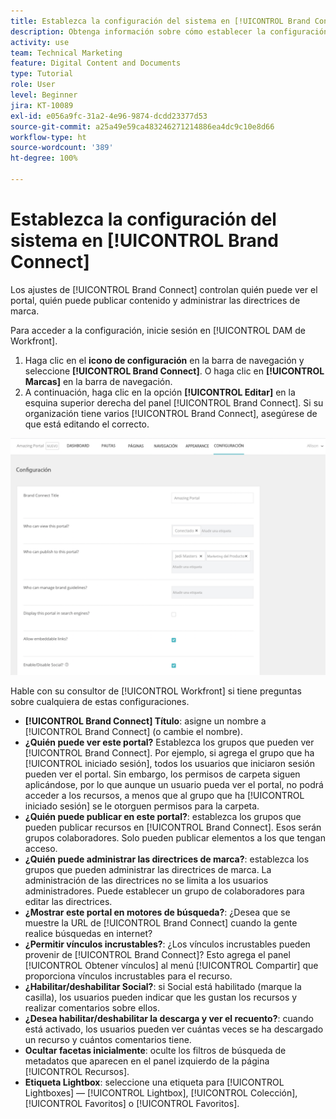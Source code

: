 ```yaml
---
title: Establezca la configuración del sistema en [!UICONTROL Brand Connect]
description: Obtenga información sobre cómo establecer la configuración del sistema en [!UICONTROL Brand Connect] de [!UICONTROL DAM de Workfront].
activity: use
team: Technical Marketing
feature: Digital Content and Documents
type: Tutorial
role: User
level: Beginner
jira: KT-10089
exl-id: e056a9fc-31a2-4e96-9874-dcdd23377d53
source-git-commit: a25a49e59ca483246271214886ea4dc9c10e8d66
workflow-type: ht
source-wordcount: '389'
ht-degree: 100%

---
```


# Establezca la configuración del sistema en [!UICONTROL Brand Connect]

Los ajustes de [!UICONTROL Brand Connect] controlan quién puede ver el portal, quién puede publicar contenido y administrar las directrices de marca.

Para acceder a la configuración, inicie sesión en [!UICONTROL DAM de Workfront].

1. Haga clic en el **icono de configuración** en la barra de navegación y seleccione **[!UICONTROL Brand Connect]**. O haga clic en **[!UICONTROL Marcas]** en la barra de navegación.
1. A continuación, haga clic en la opción **[!UICONTROL Editar]** en la esquina superior derecha del panel [!UICONTROL Brand Connect]. Si su organización tiene varios [!UICONTROL Brand Connect], asegúrese de que está editando el correcto.

![Captura de pantalla del panel de configuración de Brand Connect](assets/01-brand-portal-settings.png)

Hable con su consultor de [!UICONTROL Workfront] si tiene preguntas sobre cualquiera de estas configuraciones.

* **[!UICONTROL Brand Connect] Título**: asigne un nombre a [!UICONTROL Brand Connect] (o cambie el nombre).
* **¿Quién puede ver este portal?** Establezca los grupos que pueden ver [!UICONTROL Brand Connect]. Por ejemplo, si agrega el grupo que ha [!UICONTROL iniciado sesión], todos los usuarios que iniciaron sesión pueden ver el portal. Sin embargo, los permisos de carpeta siguen aplicándose, por lo que aunque un usuario pueda ver el portal, no podrá acceder a los recursos, a menos que al grupo que ha [!UICONTROL iniciado sesión] se le otorguen permisos para la carpeta.
* **¿Quién puede publicar en este portal?**: establezca los grupos que pueden publicar recursos en [!UICONTROL Brand Connect]. Esos serán grupos colaboradores. Solo pueden publicar elementos a los que tengan acceso.
* **¿Quién puede administrar las directrices de marca?**: establezca los grupos que pueden administrar las directrices de marca. La administración de las directrices no se limita a los usuarios administradores. Puede establecer un grupo de colaboradores para editar las directrices.
* **¿Mostrar este portal en motores de búsqueda?**: ¿Desea que se muestre la URL de [!UICONTROL Brand Connect] cuando la gente realice búsquedas en internet?
* **¿Permitir vínculos incrustables?**: ¿Los vínculos incrustables pueden provenir de [!UICONTROL Brand Connect]? Esto agrega el panel [!UICONTROL Obtener vínculos] al menú [!UICONTROL Compartir] que proporciona vínculos incrustables para el recurso.
* **¿Habilitar/deshabilitar Social?**: si Social está habilitado (marque la casilla), los usuarios pueden indicar que les gustan los recursos y realizar comentarios sobre ellos.
* **¿Desea habilitar/deshabilitar la descarga y ver el recuento?**: cuando está activado, los usuarios pueden ver cuántas veces se ha descargado un recurso y cuántos comentarios tiene.
* **Ocultar facetas inicialmente**: oculte los filtros de búsqueda de metadatos que aparecen en el panel izquierdo de la página [!UICONTROL Recursos].
* **Etiqueta Lightbox**: seleccione una etiqueta para [!UICONTROL Lightboxes] — [!UICONTROL Lightbox], [!UICONTROL Colección], [!UICONTROL Favoritos] o [!UICONTROL Favoritos].
